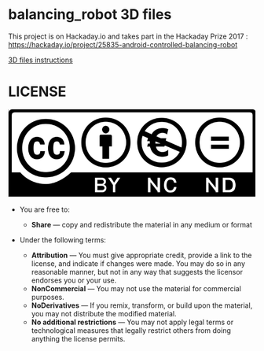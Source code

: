 # balancing_robot 3D files

This project is on Hackaday.io and takes part in the Hackaday Prize 2017 : https://hackaday.io/project/25835-android-controlled-balancing-robot

[3D files instructions](https://hackaday.io/project/25835-android-controlled-self-balancing-robot/log/62775-3d-printed-frame)

# LICENSE
![Attribution-NonCommercial-NoDerivs 2.0 Generic (CC BY-NC-ND 2.0)](cc-byncnd.png?raw=true "Attribution-NonCommercial-NoDerivs 2.0 Generic (CC BY-NC-ND 2.0) ")

* You are free to:
    * **Share** — copy and redistribute the material in any medium or format

* Under the following terms:
    * **Attribution** — You must give appropriate credit, provide a link to the license, and indicate if changes were made. You may do so in any reasonable manner, but not in any way that suggests the licensor endorses you or your use.
    * **NonCommercial** — You may not use the material for commercial purposes.
    * **NoDerivatives** — If you remix, transform, or build upon the material, you may not distribute the modified material.
    * **No additional restrictions** — You may not apply legal terms or technological measures that legally restrict others from doing anything the license permits.
